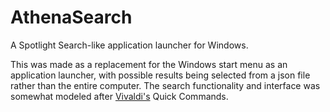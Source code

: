 # AthenaSearch

A Spotlight Search-like application launcher for Windows.

This was made as a replacement for the Windows start menu as an application launcher, with possible results being selected from a json file rather than the entire computer. The search functionality and interface was somewhat modeled after [Vivaldi's](https://vivaldi.com/) Quick Commands.